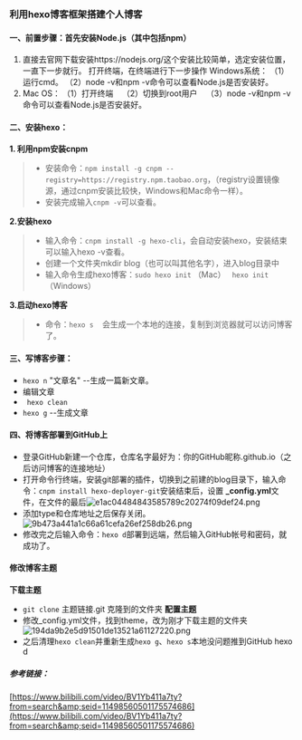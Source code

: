 ### 利用hexo博客框架搭建个人博客
#### 一、前置步骤：首先安装Node.js（其中包括npm）   

1. 直接去官网下载安装https://nodejs.org/这个安装比较简单，选定安装位置，一直下一步就行。
打开终端，在终端进行下一步操作
Windows系统：
（1）运行cmd。
（2）node -v和npm -v命令可以查看Node.js是否安装好。
2. Mac OS：
（1）打开终端    
（2）切换到root用户    
（3）node -v和npm -v命令可以查看Node.js是否安装好。

#### 二、安装hexo：
**1. 利用npm安装cnpm**

>* 安装命令：`npm install -g cnpm --registry=https://registry.npm.taobao.org`，（registry设置镜像源，通过cnpm安装比较快，Windows和Mac命令一样）。   
>* 安装完成输入`cnpm -v`可以查看。
>
**2.安装hexo**
>* 输入命令：`cnpm install -g hexo-cli`，会自动安装hexo，安装结束可以输入hexo -v查看。
>* 创建一个文件夹mkdir blog（也可以叫其他名字），进入blog目录中
>* 输入命令生成hexo博客：`sudo hexo init` （Mac）   ` hexo init `（Windows）


**3.启动hexo博客**    
>* 命令：`hexo s`    会生成一个本地的连接，复制到浏览器就可以访问博客了。

#### 三、写博客步骤：

* `hexo n` "文章名" --生成一篇新文章。   
* 编辑文章   
* ` hexo clean`
* `hexo g` --生成文章

#### 四、将博客部署到GitHub上
* 登录GitHub新建一个仓库，仓库名字最好为：你的GitHub昵称.github.io（之后访问博客的连接地址）
* 打开命令行终端，安装git部署的插件，切换到之前建的blog目录下，输入命令：`cnpm install hexo-deployer-git`安装结束后，设置 **_config.yml**文件，在文件的最后![e1ac04484843585789c20274f09def24.png](en-resource://database/573:1)
* 添加type和仓库地址之后保存关闭。
![9b473a441a1c66a61cefa26ef258db26.png](en-resource://database/575:1)
* 修改完之后输入命令：`hexo d`部署到远端，然后输入GitHub帐号和密码，就成功了。

#### 修改博客主题
 **下载主题**
* `git clone` 主题链接.git 克隆到的文件夹
**配置主题**
* 修改_config.yml文件，找到theme，改为刚才下载主题的文件夹![194da9b2e5d91501de13521a61127220.png](en-resource://database/577:1)
* 之后清理`hexo clean`并重新生成`hexo g`、`hexo s`本地没问题推到GitHub hexo d

##### 参考链接：
[https://www.bilibili.com/video/BV1Yb411a7ty?from=search&amp;seid=11498560501175574686](https://www.bilibili.com/video/BV1Yb411a7ty?from=search&amp;seid=11498560501175574686)
